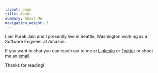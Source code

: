 ```yaml
---
layout: page
title: About
summary: About Me
navigation_weight: 3
---
```


I am Purak Jain and I presently live in Seattle, Washington working as a Software Engineer at Amazon.

If you want to chat you can reach out to me at [Linkedin](https://www.linkedin.com/in/purakjain/) or [Twitter](https://twitter.com/PurakJain) or shoot me an <a href="mailto:prkj24@gmail.com">email</a>.

Thanks for reading!
